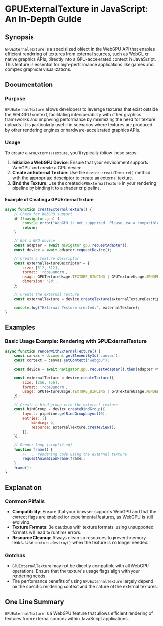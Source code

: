 <!--
Meta Description: # GPUExternalTexture in JavaScript: An In-Depth Guide ## Synopsis `GPUExternalTexture` is a specialized object in the WebGPU API that enables efficien...
Meta Keywords: texture, webgpu, gpuexternaltexture, external, device
-->

# GPUExternalTexture in JavaScript: An In-Depth Guide

## Synopsis
`GPUExternalTexture` is a specialized object in the WebGPU API that enables efficient rendering of textures from external sources, such as WebGL or native graphics APIs, directly into a GPU-accelerated context in JavaScript. This feature is essential for high-performance applications like games and complex graphical visualizations.

## Documentation
### Purpose
`GPUExternalTexture` allows developers to leverage textures that exist outside the WebGPU context, facilitating interoperability with other graphics frameworks and improving performance by minimizing the need for texture uploads. It is particularly useful in scenarios where textures are produced by other rendering engines or hardware-accelerated graphics APIs.

### Usage
To create a `GPUExternalTexture`, you'll typically follow these steps:

1. **Initialize a WebGPU Device**: Ensure that your environment supports WebGPU and create a GPU device.
2. **Create an External Texture**: Use the `device.createTexture()` method with the appropriate descriptor to create an external texture.
3. **Bind the Texture**: Use the created `GPUExternalTexture` in your rendering pipeline by binding it to a shader or pipeline.

#### Example of Creating a GPUExternalTexture
```javascript
async function createExternalTexture() {
    // Check for WebGPU support
    if (!navigator.gpu) {
        console.error("WebGPU is not supported. Please use a compatible browser.");
        return;
    }

    // Get a GPU device
    const adapter = await navigator.gpu.requestAdapter();
    const device = await adapter.requestDevice();

    // Create a texture descriptor
    const externalTextureDescriptor = {
        size: [512, 512],
        format: 'rgba8unorm',
        usage: GPUTextureUsage.TEXTURE_BINDING | GPUTextureUsage.RENDER_ATTACHMENT,
        dimension: '2d',
    };

    // Create the external texture
    const externalTexture = device.createTexture(externalTextureDescriptor);

    console.log("External Texture created:", externalTexture);
}
```

## Examples
### Basic Usage Example: Rendering with GPUExternalTexture
```javascript
async function renderWithExternalTexture() {
    const canvas = document.getElementById("canvas");
    const context = canvas.getContext("webgpu");

    const device = await navigator.gpu.requestAdapter().then(adapter => adapter.requestDevice());

    const externalTexture = device.createTexture({
        size: [256, 256],
        format: 'rgba8unorm',
        usage: GPUTextureUsage.TEXTURE_BINDING | GPUTextureUsage.RENDER_ATTACHMENT,
    });

    // Create a bind group with the external texture
    const bindGroup = device.createBindGroup({
        layout: pipeline.getBindGroupLayout(0),
        entries: [{
            binding: 0,
            resource: externalTexture.createView(),
        }],
    });

    // Render loop (simplified)
    function frame() {
        // ... rendering code using the external texture
        requestAnimationFrame(frame);
    }
    frame();
}
```

## Explanation
### Common Pitfalls
- **Compatibility**: Ensure that your browser supports WebGPU and that the correct flags are enabled for experimental features, as WebGPU is still evolving.
- **Texture Formats**: Be cautious with texture formats; using unsupported formats will lead to runtime errors.
- **Resource Cleanup**: Always clean up resources to prevent memory leaks. Use `texture.destroy()` when the texture is no longer needed.

### Gotchas
- `GPUExternalTexture` may not be directly compatible with all WebGPU operations. Ensure that the texture's usage flags align with your rendering needs.
- The performance benefits of using `GPUExternalTexture` largely depend on the specific rendering context and the nature of the external textures.

## One Line Summary
`GPUExternalTexture` is a WebGPU feature that allows efficient rendering of textures from external sources within JavaScript applications.